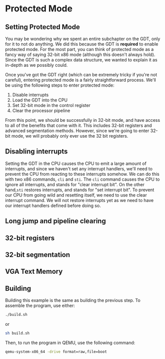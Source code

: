 # Protected Mode

## Setting Protected Mode

You may be wondering why we spent an entire subchapter on the GDT,
only for it to not do anything. We did this because the GDT is
**required** to enable protected mode. For the most part, you can
think of protected mode as a fancy way of saying 32-bit x86 mode
(although this doesn't always hold). Since the GDT is such a complex
data structure, we wanted to explain it as in-depth as we possibly
could.

Once you've got the GDT right (which can be extremely tricky if
you're not careful), entering protected mode is a fairly straightforward
process. We'll be using the following steps to enter protected mode:

1. Disable interrupts
2. Load the GDT into the CPU
3. Set 32-bit mode in the control register
4. Clear the processor pipeline

From this point, we should be successfully in 32-bit mode, and have
access to all of the benefits that come with it. This includes 32-bit
registers and advanced segmentation methods. However, since we're going
to enter 32-bit mode, we will probably only ever use the 32 bit registers.

## Disabling interrupts

Setting the GDT in the CPU causes the CPU to emit a large amount of interrupts,
and since we haven't set any interrupt handlers, we'll need to prevent the CPU
from reacting to these interrupts somehow. We can do this with two x86 commands,
`cli` and `sti`. The `cli` command causes the CPU to ignore all interrupts, and
stands for "clear interrupt bit". On the other hand,`sti` restores interrupts,
and stands for "set interrupt bit". To prevent our CPU from going wild and
resetting itself, we need to use the clear interrupt command. We will not restore
interrupts yet as we need to have our interrupt handlers defined before doing so.

## Long jump and pipeline clearing

## 32-bit registers

## 32-bit segmentation

## VGA Text Memory

## Building

Building this example is the same as building the previous step. To
assemble the program, use either:

```sh
./build.sh
```

or

```sh
sh build.sh
```

Then, to run the program in QEMU, use the following command:

```sh
qemu-system-x86_64 -drive format=raw,file=boot
```
